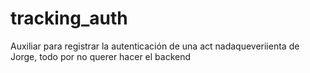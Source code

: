 # tracking_auth
Auxiliar para registrar la autenticación de una act nadaqueveriienta de Jorge, todo por no querer hacer el backend
